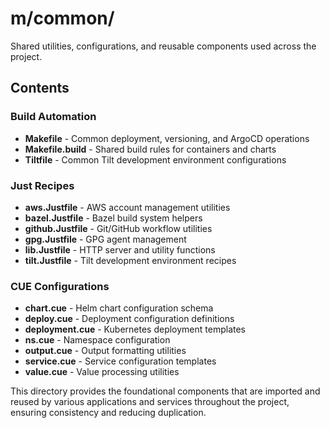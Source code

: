 # m/common/

Shared utilities, configurations, and reusable components used across the project.

## Contents

### Build Automation
- **Makefile** - Common deployment, versioning, and ArgoCD operations
- **Makefile.build** - Shared build rules for containers and charts
- **Tiltfile** - Common Tilt development environment configurations

### Just Recipes
- **aws.Justfile** - AWS account management utilities
- **bazel.Justfile** - Bazel build system helpers
- **github.Justfile** - Git/GitHub workflow utilities
- **gpg.Justfile** - GPG agent management
- **lib.Justfile** - HTTP server and utility functions
- **tilt.Justfile** - Tilt development environment recipes

### CUE Configurations
- **chart.cue** - Helm chart configuration schema
- **deploy.cue** - Deployment configuration definitions
- **deployment.cue** - Kubernetes deployment templates
- **ns.cue** - Namespace configuration
- **output.cue** - Output formatting utilities
- **service.cue** - Service configuration templates
- **value.cue** - Value processing utilities

This directory provides the foundational components that are imported and reused by various applications and services throughout the project, ensuring consistency and reducing duplication.